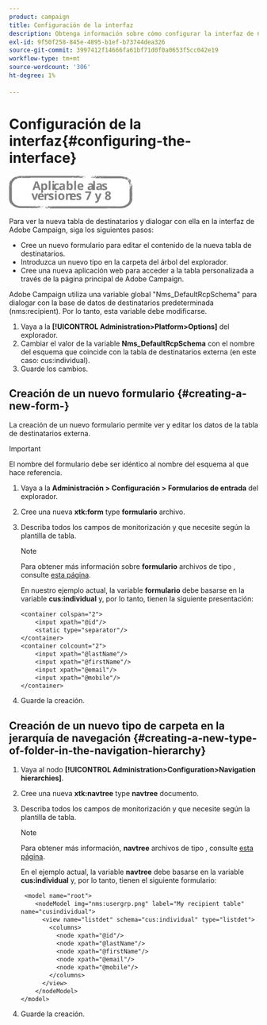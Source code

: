 ```yaml
---
product: campaign
title: Configuración de la interfaz
description: Obtenga información sobre cómo configurar la interfaz de Campaign
exl-id: 9f50f258-845e-4895-b1ef-b73744dea326
source-git-commit: 3997412f14666fa61bf71d0f0a0653f5cc042e19
workflow-type: tm+mt
source-wordcount: '306'
ht-degree: 1%

---
```


# Configuración de la interfaz{#configuring-the-interface}

![](../../assets/common.svg)

Para ver la nueva tabla de destinatarios y dialogar con ella en la interfaz de Adobe Campaign, siga los siguientes pasos:

* Cree un nuevo formulario para editar el contenido de la nueva tabla de destinatarios.
* Introduzca un nuevo tipo en la carpeta del árbol del explorador.
* Cree una nueva aplicación web para acceder a la tabla personalizada a través de la página principal de Adobe Campaign.

Adobe Campaign utiliza una variable global &quot;Nms_DefaultRcpSchema&quot; para dialogar con la base de datos de destinatarios predeterminada (nms:recipient). Por lo tanto, esta variable debe modificarse.

1. Vaya a la **[!UICONTROL Administration>Platform>Options]** del explorador.
1. Cambiar el valor de la variable **Nms_DefaultRcpSchema** con el nombre del esquema que coincide con la tabla de destinatarios externa (en este caso: cus:individual).
1. Guarde los cambios.

## Creación de un nuevo formulario {#creating-a-new-form-}

La creación de un nuevo formulario permite ver y editar los datos de la tabla de destinatarios externa.

>[!IMPORTANT]
>
>El nombre del formulario debe ser idéntico al nombre del esquema al que hace referencia.

1. Vaya a la **Administración > Configuración > Formularios de entrada** del explorador.
1. Cree una nueva **xtk:form** type **formulario** archivo.
1. Describa todos los campos de monitorización y que necesite según la plantilla de tabla.

   >[!NOTE]
   >
   >Para obtener más información sobre **formulario** archivos de tipo , consulte [esta página](../../configuration/using/identifying-a-form.md).

   En nuestro ejemplo actual, la variable **formulario** debe basarse en la variable **cus:individual** y, por lo tanto, tienen la siguiente presentación:

   ```
   <container colspan="2">
       <input xpath="@id"/>
       <static type="separator"/>
   </container>
   <container colcount="2">
       <input xpath="@lastName"/>
       <input xpath="@firstName"/>
       <input xpath="@email"/>
       <input xpath="@mobile"/>
   </container> 
   ```

1. Guarde la creación.

## Creación de un nuevo tipo de carpeta en la jerarquía de navegación {#creating-a-new-type-of-folder-in-the-navigation-hierarchy}

1. Vaya al nodo **[!UICONTROL Administration>Configuration>Navigation hierarchies]**.
1. Cree una nueva **xtk:navtree** type **navtree** documento.
1. Describa todos los campos de monitorización y que necesite según la plantilla de tabla.

   >[!NOTE]
   >
   >Para obtener más información, **navtree** archivos de tipo , consulte [esta página](../../platform/using/adobe-campaign-explorer.md#about-navigation-hierarchy).

   En el ejemplo actual, la variable **navtree** debe basarse en la variable **cus:individual** y, por lo tanto, tienen el siguiente formulario:

   ```
    <model name="root">
       <nodeModel img="nms:usergrp.png" label="My recipient table" name="cusindividual">
         <view name="listdet" schema="cus:individual" type="listdet">
           <columns>
             <node xpath="@id"/>
             <node xpath="@lastName"/>
             <node xpath="@firstName"/>
             <node xpath="@email"/>
             <node xpath="@mobile"/>
           </columns>
         </view>
       </nodeModel>
   </model>
   ```

1. Guarde la creación.
